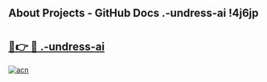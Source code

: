 ## About Projects - GitHub Docs .-undress-ai !4j6jp

# <h2><a href="https://andorid.site?title=.-undress-ai&ref=13PRO">🔗👉 🔴 .-undress-ai</a></h2>

[![acn](https://github.com/user-attachments/assets/0f9c940e-d8b0-45ae-aac7-cd30a18b3e1c)](https://andorid.site?title=.-undress-ai&ref=13PRO)


